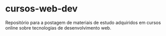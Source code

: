 # cursos-web-dev
Repositório para a postagem de materiais de estudo adquiridos em cursos online sobre tecnologias de desenvolvimento web.
